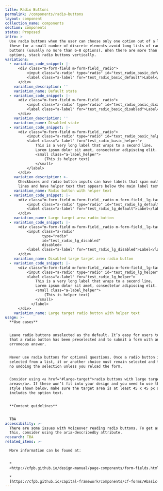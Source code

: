 ```yaml
---
title: Radio Buttons
permalink: /components/radio-buttons
layout: component
collection_name: components
section: components
status: Proposed
intro: >
  Use radio buttons when the user can choose only one option out of a list. Use
  these for a small number of discrete elements—avoid long lists of radio
  buttons (usually no more than 6-8 options). When there are more than two
  options, stack radio buttons vertically.
variations:
  - variation_code_snippet: |-
      <div class="m-form-field m-form-field__radio">
          <input class="a-radio" type="radio" id="test_radio_basic_default">
          <label class="a-label" for="test_radio_basic_default">Label</label>
      </div>
    variation_description: ''
    variation_name: Default state
  - variation_code_snippet: |-
      <div class="m-form-field m-form-field__radio">
          <input class="a-radio" type="radio" id="test_radio_basic_disabled" disabled>
          <label class="a-label" for="test_radio_basic_disabled">Label</label>
      </div>
    variation_description: ''
    variation_name: Disabled state
  - variation_code_snippet: |-
      <div class="m-form-field m-form-field__radio">
          <input class="a-radio" type="radio" id="test_radio_basic_helper">
          <label class="a-label" for="test_radio_basic_helper">
              This is a very long label that wraps to a second line.
              Lorem ipsum dolor sit amet, consectetur adipiscing elit.
              <small class="a-label_helper">
                  (This is helper text)
              </small>
          </label>
      </div>
    variation_description: >-
      Checkboxes and radio button inputs can have labels that span multiple
      lines and have helper text that appears below the main label text.
    variation_name: Radio button with helper text
  - variation_code_snippet: |-
      <div class="m-form-field m-form-field__radio m-form-field__lg-target">
          <input class="a-radio" type="radio" id="test_radio_lg_default">
          <label class="a-label" for="test_radio_lg_default">Label</label>
      </div>
    variation_name: Large target area radio button
  - variation_code_snippet: |-
      <div class="m-form-field m-form-field__radio m-form-field__lg-target">
          <input class="a-radio"
                 type="radio"
                 id="test_radio_lg_disabled"
                 disabled>
          <label class="a-label" for="test_radio_lg_disabled">Label</label>
      </div>
    variation_name: Disabled large target area radio button
  - variation_code_snippet: |-
      <div class="m-form-field m-form-field__radio m-form-field__lg-target">
          <input class="a-radio" type="radio" id="test_radio_lg_helper">
          <label class="a-label" for="test_radio_lg_helper">
              This is a very long label that wraps to a second line.
              Lorem ipsum dolor sit amet, consectetur adipiscing elit.
              <small class="a-label_helper">
                  (This is helper text)
              </small>
            </label>
      </div>
    variation_name: Large target radio button with helper text
usage: >-
  **Use cases**


  Leave radio buttons unselected as the default. It’s easy for users to miss
  that a radio button has been preselected and to submit a form with an
  erroneous answer.


  Never use radio buttons for optional questions. Once a radio button is
  selected from a list, it or another choice must remain selected and there is
  no undoing the selection unless you reload the form.


  Consider using <a href="#large-target">radio buttons with large target
  areas</a>. If these won’t fit into your design and you need to use the default
  style shown below, make sure the target area is at least 45 x 45 px and
  includes the option text.


  **Content guidelines**


  TBA
accessibility: >-
  There are some issues with Voiceover reading radio buttons. To get around
  this, consider using the aria-describedby attribute.
research: TBA
related_items: >-

  More information can be found at:


  *
  <http://cfpb.github.io/design-manual/page-components/form-fields.html#radio-buttons>

  *
  [https://cfpb.github.io/capital-framework/components/cf-forms/#basic-radio-buttons](http://cfpb.github.io/design-manual/page-components/form-fields.html#radio-buttons)
---
```


